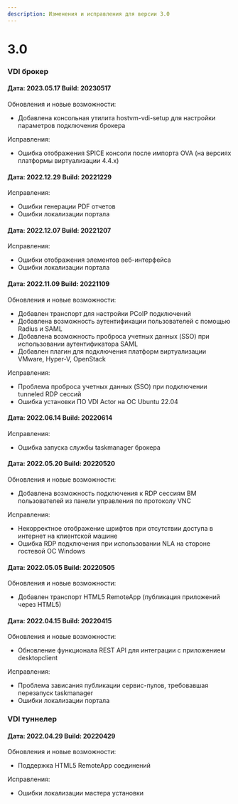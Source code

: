 ```yaml
---
description: Изменения и исправления для версии 3.0
---
```


# 3.0

### VDI брокер

#### **Дата: 2023.05.17 Build: 20230517**

Обновления и новые возможности:

* Добавлена консольная утилита hostvm-vdi-setup для настройки параметров подключения брокера

Исправления:

* Ошибка отображения SPICE консоли после импорта OVA (на версиях платформы виртуализации 4.4.х)

#### **Дата: 2022.12.29 Build: 20221229**

Исправления:

* Ошибки генерации PDF отчетов
* Ошибки локализации портала

#### **Дата: 2022.12.07 Build: 20221207**

Исправления:

* Ошибки отображения элементов веб-интерфейса
* Ошибки локализации портала

#### **Дата: 2022.11.09 Build: 20221109**

Обновления и новые возможности:

* Добавлен транспорт для настройки PCoIP подключений
* Добавлена возможность аутентификации пользователей с помощью Radius и SAML
* Добавлена возможность проброса учетных данных (SSO) при использовании аутентификатора SAML
* Добавлен плагин для подключения платформ виртуализации VMware, Hyper-V, OpenStack

Исправления:

* Проблема проброса учетных данных (SSO) при подключении tunneled RDP сессий
* Ошибка установки ПО VDI Actor на ОС Ubuntu 22.04

#### **Дата: 2022.06.14 Build: 20220614**

Исправления:

* Ошибка запуска службы taskmanager брокера

#### **Дата: 2022.05.20 Build: 20220520**

Обновления и новые возможности:

* Добавлена возможность подключения к RDP сессиям ВМ пользователей из панели управления по протоколу VNC

Исправления:

* Некорректное отображение шрифтов при отсутствии доступа в интернет на клиентской машине
* Ошибка RDP подключения при использовании NLA на стороне гостевой ОС Windows

#### **Дата: 2022.05.05 Build: 20220505**

Обновления и новые возможности:

* Добавлен транспорт HTML5 RemoteApp (публикация приложений через HTML5)

#### **Дата: 2022.04.15 Build: 20220415**

Обновления и новые возможности:

* Обновление функционала REST API для интеграции с приложением desktopclient

Исправления:

* Проблема зависания публикации сервис-пулов, требовавшая перезапуск taskmanager
* Ошибки локализации портала

### VDI туннелер <a href="#user-content-vdi-tunneler" id="user-content-vdi-tunneler"></a>

#### **Дата: 2022.04.29 Build: 20220429**

Обновления и новые возможности:

* Поддержка HTML5 RemoteApp соединений

Исправления:

* Ошибки локализации мастера установки
